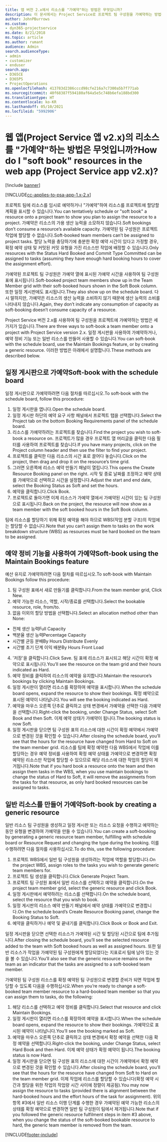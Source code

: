 ```yaml
---
title: 앱 버전 2.x에서 리소스를 "가예약"하는 방법은 무엇입니까?
description: 이 문서에서는 Project Service로 프로젝트 팀 구성원을 가예약하는 방법을 설명합니다.
author: JohnPBurrows
ms.custom:
- dyn365-projectservice
ms.date: 8/21/2018
ms.topic: article
ms.author: rumant
audience: Admin
search.audienceType:
- admin
- customizer
- enduser
search.app:
- D365CE
- D365PS
- ProjectOperations
ms.openlocfilehash: 413783d2386cccd98cfe216a7c7300a5b7f771ab
ms.sourcegitcommit: 40f68387f594180af64a5e5c748b6efa188bd300
ms.translationtype: HT
ms.contentlocale: ko-KR
ms.lasthandoff: 05/10/2021
ms.locfileid: "5992906"
---
```

# <a name="how-do-i-soft-book-resources-in-the-web-app-project-service-app-v2x"></a><span data-ttu-id="5f58c-103">웹 앱(Project Service 앱 v2.x)의 리소스를 "가예약"하는 방법은 무엇입니까?</span><span class="sxs-lookup"><span data-stu-id="5f58c-103">How do I "soft book" resources in the web app (Project Service app v2.x)?</span></span>

[!include [banner](../includes/psa-now-project-operations.md)]

[!INCLUDE[cc-applies-to-psa-app-1.x-2.x](../includes/cc-applies-to-psa-app-1x-2x.md)]

<span data-ttu-id="5f58c-104">프로젝트 팀에 리소스를 임시로 예약하거나 "가예약"하여 리소스를 프로젝트에 할당할 계획을 표시할 수 있습니다.</span><span class="sxs-lookup"><span data-stu-id="5f58c-104">You can tentatively schedule or "soft book" a resource onto a project team to show you plan to assign the resource to a project.</span></span> <span data-ttu-id="5f58c-105">가예약은 리소스의 가용 생산 능력을 소모하지 않습니다.</span><span class="sxs-lookup"><span data-stu-id="5f58c-105">Soft bookings don’t consume a resource’s available capacity.</span></span> <span data-ttu-id="5f58c-106">가예약된 팀 구성원은 프로젝트 작업에 할당할 수 없습니다.</span><span class="sxs-lookup"><span data-stu-id="5f58c-106">Soft-booked team members can’t be assigned to project tasks.</span></span> <span data-ttu-id="5f58c-107">할당 노력을 충당하기에 충분한 확정 예약 시간이 있다고 가정할 경우, 확정 예약 상태 및 커밋된 커밋 유형을 가진 리소스만 작업에 배정할 수 있습니다.</span><span class="sxs-lookup"><span data-stu-id="5f58c-107">Only resources with the Status Hard Booked and Commit Type Committed can be assigned to tasks (assuming they have enough hard booking hours to cover the assignment effort).</span></span>

<span data-ttu-id="5f58c-108">가예약된 프로젝트 팀 구성원은 가예약 열에 표시된 가예약 시간을 사용하여 팀 구성원 표에 표시됩니다.</span><span class="sxs-lookup"><span data-stu-id="5f58c-108">Soft-booked project team members show up in the Team Member grid with their soft-booked hours shown in the Soft Book column.</span></span> <span data-ttu-id="5f58c-109">또한 일정 게시판에도 표시됩니다.</span><span class="sxs-lookup"><span data-stu-id="5f58c-109">They also show up on the schedule board.</span></span> <span data-ttu-id="5f58c-110">다시 말하지만, 가예약은 리소스의 생산 능력을 소비하지 않기 때문에 생산 능력의 소비를 나타내지 않습니다.</span><span class="sxs-lookup"><span data-stu-id="5f58c-110">Again, they don’t indicate any consumption of capacity as soft-booking doesn’t consume capacity of a resource.</span></span>

<span data-ttu-id="5f58c-111">Project Service 버전 2.x를 사용하여 팀 구성원을 프로젝트에 가예약하는 방법은 세 가지가 있습니다.</span><span class="sxs-lookup"><span data-stu-id="5f58c-111">There are three ways to soft-book a team member onto a project with Project Service version 2.x.</span></span> <span data-ttu-id="5f58c-112">일정 게시판을 사용하여 가예약하거나, 예약 정비 기능 또는 일반 리소스를 만들어 사용할 수 있습니다.</span><span class="sxs-lookup"><span data-stu-id="5f58c-112">You can soft-book with the schedule board, use the Maintain Bookings feature, or by creating a generic resource.</span></span> <span data-ttu-id="5f58c-113">이러한 방법은 아래에서 설명합니다.</span><span class="sxs-lookup"><span data-stu-id="5f58c-113">These methods are described below.</span></span>

## <a name="soft-book-with-the-schedule-board"></a><span data-ttu-id="5f58c-114">일정 게시판으로 가예약</span><span class="sxs-lookup"><span data-stu-id="5f58c-114">Soft-book with the schedule board</span></span>

<span data-ttu-id="5f58c-115">일정 게시판으로 가예약하려면 다음 절차를 따르십시오.</span><span class="sxs-lookup"><span data-stu-id="5f58c-115">To soft-book with the schedule board, follow this procedure:</span></span> 
1. <span data-ttu-id="5f58c-116">일정 게시판을 엽니다.</span><span class="sxs-lookup"><span data-stu-id="5f58c-116">Open the schedule board.</span></span>
2. <span data-ttu-id="5f58c-117">일정 게시판 하단의 예약 요구 사항 패널에서 프로젝트 탭을 선택합니다.</span><span class="sxs-lookup"><span data-stu-id="5f58c-117">Select the Project tab on the bottom Booking Requirements panel of the schedule board.</span></span>
3. <span data-ttu-id="5f58c-118">리소스를 가예약하려는 프로젝트를 찾습니다.</span><span class="sxs-lookup"><span data-stu-id="5f58c-118">Find the project you wish to soft-book a resource on.</span></span> <span data-ttu-id="5f58c-119">프로젝트가 많을 경우 프로젝트 열 머리글을 클릭한 다음 필터를 사용하여 프로젝트를 찾습니다.</span><span class="sxs-lookup"><span data-stu-id="5f58c-119">If you have many projects, click on the Project column header and then use the filter to find your project.</span></span>
4. <span data-ttu-id="5f58c-120">프로젝트를 클릭한 다음 리소스의 시간 표로 끌어다 놓습니다.</span><span class="sxs-lookup"><span data-stu-id="5f58c-120">Click on the project, then drag and drop it on the resource’s time grid.</span></span>
5. <span data-ttu-id="5f58c-121">그러면 오른쪽에 리소스 예약 만들기 패널이 열립니다.</span><span class="sxs-lookup"><span data-stu-id="5f58c-121">This opens the Create Resource Booking panel on the right.</span></span> <span data-ttu-id="5f58c-122">시작 및 종료 날짜를 조정하고 예약 상태를 가예약으로 선택하고 시간을 설정합니다.</span><span class="sxs-lookup"><span data-stu-id="5f58c-122">Adjust the start and end date, select the Booking Status as Soft and set the hours.</span></span> 
6. <span data-ttu-id="5f58c-123">예약을 클릭합니다.</span><span class="sxs-lookup"><span data-stu-id="5f58c-123">Click Book.</span></span>
7. <span data-ttu-id="5f58c-124">프로젝트로 돌아가면 이제 리소스가 가예약 열에서 가예약된 시간이 있는 팀 구성원으로 표시됩니다.</span><span class="sxs-lookup"><span data-stu-id="5f58c-124">Back on the project, the resource will now show as a team member with the soft booked hours in the Soft Book column.</span></span>

<span data-ttu-id="5f58c-125">팀에 리소스를 할당하기 위해 확정 예약을 해야 하므로 WBS(작업 분할 구조)의 작업에는 할당할 수 없습니다.</span><span class="sxs-lookup"><span data-stu-id="5f58c-125">Note that you can’t assign them to tasks on the work breakdown structure (WBS) as resources must be hard booked on the team to be assigned.</span></span>

## <a name="soft-book-using-the-maintain-bookings-feature"></a><span data-ttu-id="5f58c-126">예약 정비 기능을 사용하여 가예약</span><span class="sxs-lookup"><span data-stu-id="5f58c-126">Soft-book using the Maintain Bookings feature</span></span>

<span data-ttu-id="5f58c-127">예산 유지로 가예약하려면 다음 절차를 따르십시오.</span><span class="sxs-lookup"><span data-stu-id="5f58c-127">To soft-book with Maintain Bookings follow this procedure:</span></span>
1. <span data-ttu-id="5f58c-128">팀 구성원 표에서 새로 만들기를 클릭합니다.</span><span class="sxs-lookup"><span data-stu-id="5f58c-128">From the team member grid, Click New.</span></span>
2. <span data-ttu-id="5f58c-129">예약 가능한 리소스, 역할, 시작/종료를 선택합니다.</span><span class="sxs-lookup"><span data-stu-id="5f58c-129">Select the bookable resource, role, from/to.</span></span>
3. <span data-ttu-id="5f58c-130">없음 이외의 할당 방법을 선택합니다.</span><span class="sxs-lookup"><span data-stu-id="5f58c-130">Select an allocation method other than None:</span></span>
- <span data-ttu-id="5f58c-131">전체 생산 능력</span><span class="sxs-lookup"><span data-stu-id="5f58c-131">Full Capacity</span></span>
- <span data-ttu-id="5f58c-132">백분율 생산 능력</span><span class="sxs-lookup"><span data-stu-id="5f58c-132">Percentage Capacity</span></span>
- <span data-ttu-id="5f58c-133">시간별 균등 분배</span><span class="sxs-lookup"><span data-stu-id="5f58c-133">By Hours Distribute Evenly</span></span>
- <span data-ttu-id="5f58c-134">시간별 초기 단계 이익 배분</span><span class="sxs-lookup"><span data-stu-id="5f58c-134">By Hours Front Load</span></span>
4. <span data-ttu-id="5f58c-135">'저장'을 클릭합니다.</span><span class="sxs-lookup"><span data-stu-id="5f58c-135">Click Save.</span></span> <span data-ttu-id="5f58c-136">팀 표에 리소스가 표시되고 해당 시간이 확정 예약으로 표시됩니다.</span><span class="sxs-lookup"><span data-stu-id="5f58c-136">You’ll see the resource on the team grid and their hours indicated as Hard.</span></span>
5. <span data-ttu-id="5f58c-137">예약 정비를 클릭하여 리소스의 예약을 유지합니다.</span><span class="sxs-lookup"><span data-stu-id="5f58c-137">Maintain the resource’s bookings by clicking Maintain Bookings.</span></span>
6. <span data-ttu-id="5f58c-138">일정 게시판이 열리면 리소스를 확장하여 예약을 표시합니다.</span><span class="sxs-lookup"><span data-stu-id="5f58c-138">When the schedule board opens, expand the resource to show their bookings.</span></span> <span data-ttu-id="5f58c-139">확정 예약으로 표시된 예약이 나타납니다.</span><span class="sxs-lookup"><span data-stu-id="5f58c-139">You will see the booking indicated as Hard.</span></span>
7. <span data-ttu-id="5f58c-140">예약을 마우스 오른쪽 단추로 클릭하고 상태 변경에서 가예약을 선택한 다음 가예약을 선택합니다.</span><span class="sxs-lookup"><span data-stu-id="5f58c-140">Right-click the booking, under Change Status, select Soft Book and then Soft.</span></span> <span data-ttu-id="5f58c-141">이제 예약 상태가 가예약이 됩니다.</span><span class="sxs-lookup"><span data-stu-id="5f58c-141">The booking status is now Soft.</span></span>
8. <span data-ttu-id="5f58c-142">일정 게시판을 닫으면 팀 구성원 표의 리소스에 대한 시간이 확정 예약에서 가예약으로 변경된 것을 확인할 수 있습니다.</span><span class="sxs-lookup"><span data-stu-id="5f58c-142">After closing the schedule board, you’ll see that the hours for the resource have changed from Hard to Soft on the team member grid.</span></span>
<span data-ttu-id="5f58c-143">리소스를 팀에 확정 예약한 다음 WBS에서 작업에 이를 할당하는 경우 예약 정비를 사용하여 확정 예약 상태를 가예약으로 변경하면 확정 예약된 리소스만 작업에 할당할 수 있으므로 해당 리소스에 대한 작업의 할당이 제거됩니다.</span><span class="sxs-lookup"><span data-stu-id="5f58c-143">Note that if you hard book a resource onto the team and then assign them tasks in the WBS, when you use maintain bookings to change the status of Hard to Soft, it will remove the assignments from the tasks for that resource, as only hard booked resources can be assigned to tasks.</span></span>

## <a name="soft-book-by-creating-a-generic-resource"></a><span data-ttu-id="5f58c-144">일반 리소스를 만들어 가예약</span><span class="sxs-lookup"><span data-stu-id="5f58c-144">Soft-book by creating a generic resource</span></span>

<span data-ttu-id="5f58c-145">일반 리소스 팀 구성원을 생성하고 일정 게시판 또는 리소스 요청을 수행하고 예약하는 동안 유형을 변경하여 가예약을 만들 수 있습니다.</span><span class="sxs-lookup"><span data-stu-id="5f58c-145">You can create a soft-booking by generating a generic resource team member, fulfilling with schedule board or Resource Request and changing the type during the booking.</span></span>
<span data-ttu-id="5f58c-146">이를 수행하려면 다음 절차를 사용하십시오.</span><span class="sxs-lookup"><span data-stu-id="5f58c-146">To do this, use the following procedure:</span></span>

1. <span data-ttu-id="5f58c-147">프로젝트 WBS에서 일반 팀 구성원을 생성하려는 작업에 역할을 할당합니다.</span><span class="sxs-lookup"><span data-stu-id="5f58c-147">On the project WBS, assign roles to the tasks you wish to generate generic team members for.</span></span>
2. <span data-ttu-id="5f58c-148">프로젝트 팀 생성을 클릭합니다.</span><span class="sxs-lookup"><span data-stu-id="5f58c-148">Click Generate Project Team.</span></span>
3. <span data-ttu-id="5f58c-149">프로젝트 팀 구성원 표에서 일반 리소스를 선택하고 예약을 클릭합니다.</span><span class="sxs-lookup"><span data-stu-id="5f58c-149">On the project team member grid, select the generic resource and click Book.</span></span>
4. <span data-ttu-id="5f58c-150">일정 게시판에서 예약하려는 리소스를 선택합니다.</span><span class="sxs-lookup"><span data-stu-id="5f58c-150">On the schedule board, select the resource that you wish to book.</span></span>
5. <span data-ttu-id="5f58c-151">일정 게시판의 리소스 예약 만들기 패널에서 예약 상태를 가예약으로 변경합니다.</span><span class="sxs-lookup"><span data-stu-id="5f58c-151">On the schedule board’s Create Resource Booking panel, change the Booking Status to Soft.</span></span>
6. <span data-ttu-id="5f58c-152">예약을 클릭하거나 예약 및 끝내기를 클릭합니다.</span><span class="sxs-lookup"><span data-stu-id="5f58c-152">Click Book or Book and Exit.</span></span>

<span data-ttu-id="5f58c-153">일정 게시판을 닫으면 선택한 리소스가 가예약된 시간 및 할당된 시간으로 팀에 추가됩니다.</span><span class="sxs-lookup"><span data-stu-id="5f58c-153">After closing the schedule board, you’ll see the selected resource added to the team with Soft booked hours as well as assigned hours.</span></span> <span data-ttu-id="5f58c-154">또한 일반 리소스가 작업을 가예약된 팀 구성원에게 할당되었다는 지표로서 팀에 남아 있는 것을 볼 수 있습니다.</span><span class="sxs-lookup"><span data-stu-id="5f58c-154">You’ll also see that the generic resource remains on the team as an indicator that the tasks are assigned to a soft-booked team member.</span></span>

<span data-ttu-id="5f58c-155">가예약된 팀 구성원 리소스를 확정 예약된 팀 구성원으로 변경할 준비가 되면 작업에 할당할 수 있도록 다음을 수행하십시오.</span><span class="sxs-lookup"><span data-stu-id="5f58c-155">When you’re ready to change a soft-booked team member resource to a hard-booked team member so that you can assign them to tasks, do the following:</span></span>

1. <span data-ttu-id="5f58c-156">해당 리소스를 선택하고 예약 정비를 클릭합니다.</span><span class="sxs-lookup"><span data-stu-id="5f58c-156">Select that resource and click Maintain Bookings.</span></span>
2. <span data-ttu-id="5f58c-157">일정 게시판이 열리면 리소스를 확장하여 예약을 표시합니다.</span><span class="sxs-lookup"><span data-stu-id="5f58c-157">When the schedule board opens, expand the resource to show their bookings.</span></span> <span data-ttu-id="5f58c-158">가예약으로 표시된 예약이 나타납니다.</span><span class="sxs-lookup"><span data-stu-id="5f58c-158">You’ll see the booking marked as Soft.</span></span>
3. <span data-ttu-id="5f58c-159">예약을 마우스 오른쪽 단추로 클릭하고 상태 변경에서 확정 예약을 선택한 다음 확정 예약을 선택합니다.</span><span class="sxs-lookup"><span data-stu-id="5f58c-159">Right-click the booking, under Change Status, select Hard Book and then Hard.</span></span> <span data-ttu-id="5f58c-160">이제 예약 상태가 확정 예약이 됩니다.</span><span class="sxs-lookup"><span data-stu-id="5f58c-160">The booking status is now Hard.</span></span>
4. <span data-ttu-id="5f58c-161">일정 게시판을 닫으면 팀 구성원 표의 리소스에 대한 시간이 가예약에서 확정 예약으로 변경된 것을 확인할 수 있습니다.</span><span class="sxs-lookup"><span data-stu-id="5f58c-161">After closing the schedule board, you’ll see that the hours for the resource have changed from Soft to Hard on the team member grid.</span></span> <span data-ttu-id="5f58c-162">이제 작업에 리소스를 할당할 수 있습니다(확정 예약 시간과 할당을 위한 작업의 작업량 시간 사이에 정렬이 제공됨).</span><span class="sxs-lookup"><span data-stu-id="5f58c-162">You may now assign the resource to tasks (provided there is alignment between the hard-booked hours and the effort hours of the task for assignment).</span></span> <span data-ttu-id="5f58c-163">위의 항목 #3에서 일반 리소스 이행 단계를 수행한 경우 가예약된 예약 가능한 리소스의 상태를 확정 예약으로 변경하면 일반 팀 구성원이 팀에서 제거됩니다.</span><span class="sxs-lookup"><span data-stu-id="5f58c-163">Note that if you followed the generic resource fulfilment steps in item #3 above, when you change the status of the soft-booked bookable resource to hard, the generic team member is removed from the team.</span></span>


[!INCLUDE[footer-include](../includes/footer-banner.md)]